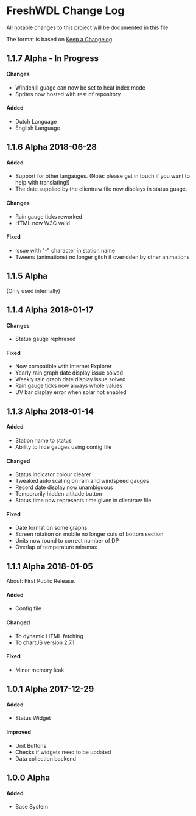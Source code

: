 # FreshWDL Change Log

All notable changes to this project will be documented in this file.

The format is based on [Keep a Changelog](http://keepachangelog.com/)

## 1.1.7 Alpha - In Progress

#### Changes
- Windchill guage can now be set to heat index mode
- Sprites now hosted with rest of repository

#### Added
- Dutch Language
- English Language

## 1.1.6 Alpha 2018-06-28

#### Added
- Support for other langauges. (Note: please get in touch if you want to help with translating!)
- The date supplied by the clientraw file now displays in status guage.

#### Changes
- Rain gauge ticks reworked
- HTML now W3C valid

#### Fixed
- Issue with "-" character in station name
- Tweens (animations) no longer gitch if overidden by other animations

## 1.1.5 Alpha
(Only used internally)

## 1.1.4 Alpha 2018-01-17

#### Changes
- Status gauge rephrased

#### Fixed
- Now compatible with Internet Explorer
- Yearly rain graph date display issue solved
- Weekly rain graph date display issue solved
- Rain gauge ticks now always whole values
- UV bar display error when solar not enabled

## 1.1.3 Alpha 2018-01-14

#### Added
- Station name to status
- Ability to hide gauges using config file

#### Changed
- Status indicator colour clearer
- Tweaked auto scaling on rain and windspeed gauges
- Record date display now unambiguous
- Temporarily hidden altitude button
- Status time now represents time given in clientraw file

#### Fixed
- Date format on some graphs
- Screen rotation on mobile no longer cuts of bottom section
- Units now round to correct number of DP
- Overlap of temperature min/max

## 1.1.1 Alpha 2018-01-05
About: First Public Release.

#### Added
- Config file

#### Changed
- To dynamic HTML fetching
- To chartJS version 2.7.1

#### Fixed
- Minor memory leak

## 1.0.1 Alpha 2017-12-29

#### Added
- Status Widget

#### Improved
- Unit Buttons
- Checks if widgets need to be updated
- Data collection backend

## 1.0.0 Alpha

#### Added
- Base System
